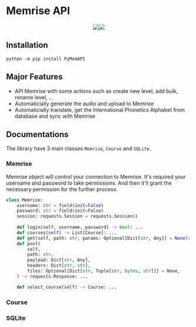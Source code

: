 # Memrise API

<p align="center"><img src="https://github.com/josephquang97/memrise/actions/workflows/test.yml/badge.svg"><img src = "https://codecov.io/gh/josephquang97/memrise/branch/package/graphs/badge.svg?branch=main"></p>

## Installation

```
python -m pip install PyMemAPI
```

## Major Features

- API Memrise with some actions such as create new level, add bulk, rename level, ...
- Automaticially generate the audio and upload to Memrise
- Automaticially translate, get the International Phonetics Alphabet from database and sync with Memrise

## Documentations

The library have 3 main classes `Memrise`, `Course` and `SQLite`.

### Memrise

Memrise object will control your connection to Memrise. It's required your username and password to take permissions. And then it'll grant the necessary permission for the further process.

```python
class Memrise:
    username: str = field(init=False)
    password: str = field(init=False)
    session: requests.Session = requests.Session()
	
	def login(self, username, password) -> bool: ...
	def courses(self) -> List[Course]: ...
	def get(self, path: str, params: Optional[Dict[str, Any]] = None): ...
	def post(
        self,
        path: str,
        payload: Dict[str, Any],
        headers: Dict[str, str],
        files: Optional[Dict[str, Tuple[str, bytes, str]]] = None,
    ) -> requests.Response: ...

    def select_course(self) -> Course: ...
```

### Course


### SQLite


